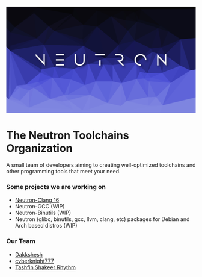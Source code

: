 ![Neutron-Toolchains](https://github.com/Neutron-Toolchains/.github/blob/main/logo.jpg)

The Neutron Toolchains Organization
===================================
A small team of developers aiming to creating well-optimized toolchains and other programming tools that meet your need.

### Some projects we are working on

- [Neutron-Clang 16](https://gitlab.com/dakkshesh07/neutron-clang)
- Neutron-GCC (WIP)
- Neutron-Binutils (WIP)
- Neutron (glibc, binutils, gcc, llvm, clang, etc) packages for Debian and Arch based distros (WIP)

### Our Team

- [Dakkshesh](https://github.com/dakkshesh07)
- [cyberknight777](https://github.com/cyberknight777)
- [Tashfin Shakeer Rhythm](https://github.com/Tashar02)
